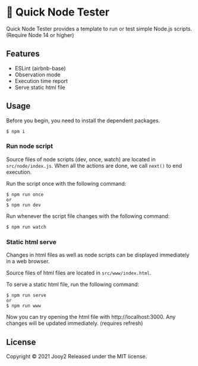 # 🔭 Quick Node Tester
Quick Node Tester provides a template to run or test simple Node.js scripts. (Require Node 14 or higher)

## Features
- ESLint (airbnb-base)
- Observation mode
- Execution time report
- Serve static html file

## Usage
Before you begin, you need to install the dependent packages.
```shell
$ npm i
```

### Run node script
Source files of node scripts (dev, once, watch) are located in `src/node/index.js`. When all the actions are done, we call `next()` to end execution.

Run the script once with the following command:
```shell
$ npm run once
or
$ npm run dev
```

Run whenever the script file changes with the following command:
```shell
$ npm run watch 
```

### Static html serve
Changes in html files as well as node scripts can be displayed immediately in a web browser.

Source files of html files are located in `src/www/index.html`.

To serve a static html file, run the following command:
```shell
$ npm run serve
or
$ npm run www
```
Now you can try opening the html file with http://localhost:3000. Any changes will be updated immediately. (requires refresh)


## License
Copyright © 2021 Jooy2 Released under the MIT license.
